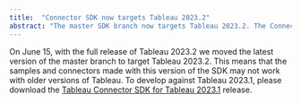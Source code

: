 ```yaml
---
title:  "Connector SDK now targets Tableau 2023.2"
abstract: "The master SDK branch now targets Tableau 2023.2. The Connector SDK for 2023.1 has released for those wishing to target that version."
---
```


On June 15, with the full release of Tableau 2023.2 we moved the latest version of the master branch to target Tableau 2023.2. This means that the samples and connectors made with this version of the SDK may not work with older versions of Tableau. To develop against Tableau 2023.1, please download the [Tableau Connector SDK for Tableau 2023.1](https://github.com/tableau/connector-plugin-sdk/releases/tag/tableau-2023.1) release.
